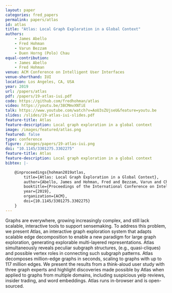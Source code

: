 ```yaml
---
layout: paper
categories: fred_papers
permalink: papers/atlas
id: atlas
title: "Atlas: Local Graph Exploration in a Global Context"
authors:
    - James Abello
    - Fred Hohman
    - Varun Bezzam
    - Duen Horng (Polo) Chau
equal-contribution:
    - James Abello
    - Fred Hohman
venue: ACM Conference on Intelligent User Interfaces
venue-shorthand: IUI
location: Los Angeles, CA, USA
year: 2019
url: /papers/atlas
pdf: /papers/19-atlas-iui.pdf
code: https://github.com/fredhohman/atlas
video: https://youtu.be/38CMmvXNTiE
talk: https://www.youtube.com/watch?v=AoU3sZUjseU&feature=youtu.be
slides: /slides/19-atlas-iui-slides.pdf
feature-title: Atlas
feature-description: Local graph exploration in a global context
image: /images/featured/atlas.png
featured: false
type: conference
figure: /images/papers/19-atlas-iui.png
doi: "10.1145/3301275.3302275"
feature-title: Atlas
feature-description: Local graph exploration in a global context
bibtex: |-

    @inproceedings{hohman2019atlas,
        title={Atlas: Local Graph Exploration in a Global Context},
        author={Abello, James and Hohman, Fred and Bezzam, Varun and Chau, Duen Horng},
        booktitle={Proceedings of the International Conference on Intelligent User Interfaces},
        year={2019},
        organization={ACM},
        doi={10.1145/3301275.3302275}
    }
---
```


Graphs are everywhere, growing increasingly complex, and still lack scalable, interactive tools to support sensemaking.
To address this problem, we present Atlas, an interactive graph exploration system that adapts scalable edge decomposition to enable a new paradigm for large graph exploration, generating explorable multi-layered representations.
Atlas simultaneously reveals peculiar subgraph structures, (e.g., quasi-cliques) and possible vertex roles in connecting such subgraph patterns.
Atlas decomposes million-edge graphs in seconds, scaling to graphs with up to 117 million edges.
We present the results from a think-aloud user study with three graph experts and highlight discoveries made possible by Atlas when applied to graphs from multiple domains, including suspicious yelp reviews, insider trading, and word embeddings.
Atlas runs in-browser and is open-sourced. 
